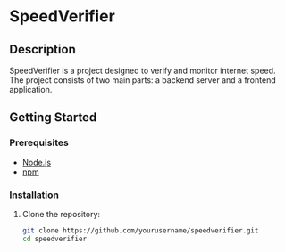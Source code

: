 # SpeedVerifier

## Description

SpeedVerifier is a project designed to verify and monitor internet speed. The project consists of two main parts: a backend server and a frontend application.

## Getting Started

### Prerequisites

- [Node.js](https://nodejs.org/)
- [npm](https://www.npmjs.com/)

### Installation

1. Clone the repository:

   ```bash
   git clone https://github.com/yourusername/speedverifier.git
   cd speedverifier
